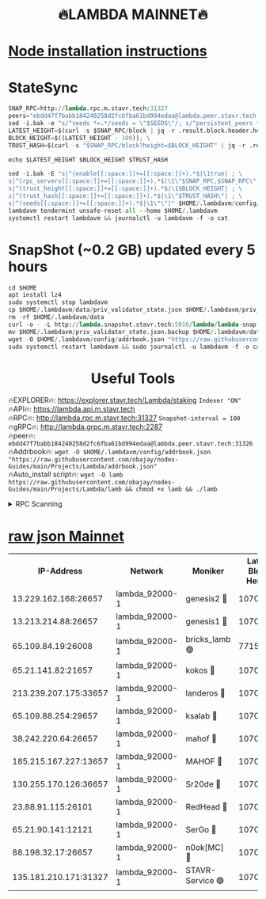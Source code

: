 <h1 align="center"> 🔥LAMBDA MAINNET🔥</h1>


[Node installation instructions](https://github.com/obajay/nodes-Guides/tree/main/Projects/Lambda)
=


# StateSync
```python
SNAP_RPC=http://lambda.rpc.m.stavr.tech:31327
peers="ebdd47f7babb184240258d2fc6fba61bd994edaa@lambda.peer.stavr.tech:31326" 
sed -i.bak -e "s/^seeds *=.*/seeds = \"$SEEDS\"/; s/^persistent_peers *=.*/persistent_peers = \"$PEERS\"/" $HOME/.lambdavm/config/config.toml
LATEST_HEIGHT=$(curl -s $SNAP_RPC/block | jq -r .result.block.header.height); \
BLOCK_HEIGHT=$((LATEST_HEIGHT - 100)); \
TRUST_HASH=$(curl -s "$SNAP_RPC/block?height=$BLOCK_HEIGHT" | jq -r .result.block_id.hash)

echo $LATEST_HEIGHT $BLOCK_HEIGHT $TRUST_HASH

sed -i.bak -E "s|^(enable[[:space:]]+=[[:space:]]+).*$|\1true| ; \
s|^(rpc_servers[[:space:]]+=[[:space:]]+).*$|\1\"$SNAP_RPC,$SNAP_RPC\"| ; \
s|^(trust_height[[:space:]]+=[[:space:]]+).*$|\1$BLOCK_HEIGHT| ; \
s|^(trust_hash[[:space:]]+=[[:space:]]+).*$|\1\"$TRUST_HASH\"| ; \
s|^(seeds[[:space:]]+=[[:space:]]+).*$|\1\"\"|" $HOME/.lambdavm/config/config.toml
lambdavm tendermint unsafe-reset-all --home $HOME/.lambdavm
systemctl restart lambdavm && journalctl -u lambdavm -f -o cat

```
# SnapShot (~0.2 GB) updated every 5 hours
```python
cd $HOME
apt install lz4
sudo systemctl stop lambdavm
cp $HOME/.lambdavm/data/priv_validator_state.json $HOME/.lambdavm/priv_validator_state.json.backup
rm -rf $HOME/.lambdavm/data
curl -o - -L http://lambda.snapshot.stavr.tech:5016/lambda/lambda-snap.tar.lz4 | lz4 -c -d - | tar -x -C $HOME/.lambdavm --strip-components 2
mv $HOME/.lambdavm/priv_validator_state.json.backup $HOME/.lambdavm/data/priv_validator_state.json
wget -O $HOME/.lambdavm/config/addrbook.json "https://raw.githubusercontent.com/obajay/nodes-Guides/main/Projects/Lambda/addrbook.json"
sudo systemctl restart lambdavm && sudo journalctl -u lambdavm -f -o cat
```
 <h1 align="center"> Useful Tools</h1>

🔥EXPLORER🔥:      https://explorer.stavr.tech/Lambda/staking	        `Indexer "ON"` \
🔥API🔥: 			 		 https://lambda.api.m.stavr.tech \
🔥RPC🔥:           http://lambda.rpc.m.stavr.tech:31327	              `Snapshot-interval = 100` \
🔥gRPC🔥:          http://lambda.grpc.m.stavr.tech:2287 \
🔥peer🔥:					 `ebdd47f7babb184240258d2fc6fba61bd994edaa@lambda.peer.stavr.tech:31326` \
🔥Addrbook🔥:    ```wget -O $HOME/.lambdavm/config/addrbook.json "https://raw.githubusercontent.com/obajay/nodes-Guides/main/Projects/Lambda/addrbook.json"``` \
🔥Auto_install script🔥: ```wget -O lamb https://raw.githubusercontent.com/obajay/nodes-Guides/main/Projects/Lambda/lamb && chmod +x lamb && ./lamb```


<details>
<summary>RPC Scanning</summary>

<h2 align="center"> We scan nodes in real time every 4 hours. And we provide the final result of RPC endpoints.
We cannot influence the operation of these nodes in any way. </h2>


```python
If Voting Power is higher than 0 --> then the Node is a validator of the network and may be subject to attack and be a potential threat to the chain.
```
```python
We marked such validators with a red symbol
```

</details>

[raw json Mainnet](https://rpc-check.lambm.stavr.tech/lambm/rpc-lambm-result.json)
=


<table><tr><th>IP-Address</th><th>Network</th><th>Moniker</th><th>Latest Block Height</th><th>Earliest Block Height</th><th>Catching Up</th><th>Tx Index</th><th>Voting Power</th><th>Scan Time</th></tr><tr><td>13.229.162.168:26657</td><td>lambda_92000-1</td><td>genesis2 🔴</td><td>10702672</td><td>1</td><td>False</td><td>on</td><td>16647031</td><td>2023-12-23T03:55:13.501586280UTC</td></tr><tr><td>13.213.214.88:26657</td><td>lambda_92000-1</td><td>genesis1 🔴</td><td>10702673</td><td>1</td><td>False</td><td>on</td><td>107835</td><td>2023-12-23T03:55:17.850478034UTC</td></tr><tr><td>65.109.84.19:26008</td><td>lambda_92000-1</td><td>bricks_lamb 🟢</td><td>7715743</td><td>7581001</td><td>False</td><td>on</td><td>0</td><td>2023-12-23T03:55:25.201968576UTC</td></tr><tr><td>65.21.141.82:21657</td><td>lambda_92000-1</td><td>kokos 🔴</td><td>10702673</td><td>7716001</td><td>False</td><td>off</td><td>546765</td><td>2023-12-23T03:55:18.294508079UTC</td></tr><tr><td>213.239.207.175:33657</td><td>lambda_92000-1</td><td>landeros 🔴</td><td>10702670</td><td>8136001</td><td>False</td><td>off</td><td>937027</td><td>2023-12-23T03:55:07.721156578UTC</td></tr><tr><td>65.109.88.254:29657</td><td>lambda_92000-1</td><td>ksalab 🔴</td><td>10702673</td><td>8715001</td><td>False</td><td>on</td><td>503784</td><td>2023-12-23T03:55:21.209743397UTC</td></tr><tr><td>38.242.220.64:26657</td><td>lambda_92000-1</td><td>mahof 🔴</td><td>10702668</td><td>10131001</td><td>False</td><td>off</td><td>770350</td><td>2023-12-23T03:55:00.985354210UTC</td></tr><tr><td>185.215.167.227:13657</td><td>lambda_92000-1</td><td>MAHOF 🔴</td><td>10702673</td><td>10134001</td><td>False</td><td>on</td><td>2051510</td><td>2023-12-23T03:55:16.882933298UTC</td></tr><tr><td>130.255.170.126:36657</td><td>lambda_92000-1</td><td>Sr20de 🔴</td><td>10702670</td><td>10353001</td><td>False</td><td>off</td><td>671452</td><td>2023-12-23T03:55:08.385758141UTC</td></tr><tr><td>23.88.91.115:26101</td><td>lambda_92000-1</td><td>RedHead 🔴</td><td>10702670</td><td>10602670</td><td>False</td><td>off</td><td>553202</td><td>2023-12-23T03:55:07.947215862UTC</td></tr><tr><td>65.21.90.141:12121</td><td>lambda_92000-1</td><td>SerGo 🔴</td><td>10702673</td><td>10602673</td><td>False</td><td>off</td><td>10561698</td><td>2023-12-23T03:55:21.653805241UTC</td></tr><tr><td>88.198.32.17:26657</td><td>lambda_92000-1</td><td>n0ok[MC] 🔴</td><td>10702674</td><td>10602674</td><td>False</td><td>off</td><td>1578630</td><td>2023-12-23T03:55:24.848997955UTC</td></tr><tr><td>135.181.210.171:31327</td><td>lambda_92000-1</td><td>STAVR-Service 🟢</td><td>10702673</td><td>10701001</td><td>False</td><td>on</td><td>0</td><td>2023-12-23T03:55:20.804664897UTC</td></tr></table>
